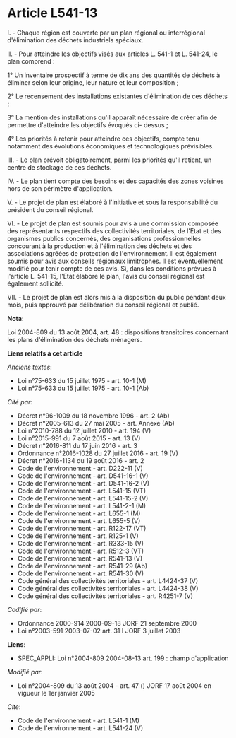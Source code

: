 # Article L541-13

I. - Chaque région est couverte par un plan régional ou interrégional d'élimination des déchets industriels spéciaux.

II. - Pour atteindre les objectifs visés aux articles L. 541-1 et L. 541-24, le plan comprend :

1° Un inventaire prospectif à terme de dix ans des quantités de déchets à éliminer selon leur origine, leur nature et leur
composition ;

2° Le recensement des installations existantes d'élimination de ces déchets ;

3° La mention des installations qu'il apparaît nécessaire de créer afin de permettre d'atteindre les objectifs évoqués ci-
dessus ;

4° Les priorités à retenir pour atteindre ces objectifs, compte tenu notamment des évolutions économiques et technologiques
prévisibles.

III. - Le plan prévoit obligatoirement, parmi les priorités qu'il retient, un centre de stockage de ces déchets.

IV. - Le plan tient compte des besoins et des capacités des zones voisines hors de son périmètre d'application.

V. - Le projet de plan est élaboré à l'initiative et sous la responsabilité du président du conseil régional.

VI. - Le projet de plan est soumis pour avis à une commission composée des représentants respectifs des collectivités
territoriales, de l'Etat et des organismes publics concernés, des organisations professionnelles concourant à la production
et à l'élimination des déchets et des associations agréées de protection de l'environnement. Il est également soumis pour
avis aux conseils régionaux limitrophes. Il est éventuellement modifié pour tenir compte de ces avis. Si, dans les conditions
prévues à l'article L. 541-15, l'Etat élabore le plan, l'avis du conseil régional est également sollicité.

VII. - Le projet de plan est alors mis à la disposition du public pendant deux mois, puis approuvé par délibération du
conseil régional et publié.

**Nota:**

Loi 2004-809 du 13 août 2004, art. 48 : dispositions transitoires concernant les plans d'élimination des déchets ménagers.

**Liens relatifs à cet article**

_Anciens textes_:

  - Loi n°75-633 du 15 juillet 1975 - art. 10-1 (M)
  - Loi n°75-633 du 15 juillet 1975 - art. 10-1 (Ab)

_Cité par_:

  - Décret n°96-1009 du 18 novembre 1996 - art. 2 (Ab)
  - Décret n°2005-613 du 27 mai 2005 - art. Annexe (Ab)
  - Loi n°2010-788 du 12 juillet 2010 - art. 194 (V)
  - Loi n°2015-991 du 7 août 2015 - art. 13 (V)
  - Décret n°2016-811 du 17 juin 2016 - art. 3
  - Ordonnance n°2016-1028 du 27 juillet 2016 - art. 19 (V)
  - Décret n°2016-1134 du 19 août 2016 - art. 2
  - Code de l'environnement - art. D222-11 (V)
  - Code de l'environnement - art. D541-16-1 (V)
  - Code de l'environnement - art. D541-16-2 (V)
  - Code de l'environnement - art. L541-15 (VT)
  - Code de l'environnement - art. L541-15-2 (V)
  - Code de l'environnement - art. L541-2-1 (M)
  - Code de l'environnement - art. L655-1 (M)
  - Code de l'environnement - art. L655-5 (V)
  - Code de l'environnement - art. R122-17 (VT)
  - Code de l'environnement - art. R125-1 (V)
  - Code de l'environnement - art. R333-15 (V)
  - Code de l'environnement - art. R512-3 (VT)
  - Code de l'environnement - art. R541-13 (V)
  - Code de l'environnement - art. R541-29 (Ab)
  - Code de l'environnement - art. R541-30 (V)
  - Code général des collectivités territoriales - art. L4424-37 (V)
  - Code général des collectivités territoriales - art. L4424-38 (V)
  - Code général des collectivités territoriales - art. R4251-7 (V)

_Codifié par_:

  - Ordonnance 2000-914 2000-09-18 JORF 21 septembre 2000
  - Loi n°2003-591 2003-07-02 art. 31 I JORF 3 juillet 2003

**Liens**:

  - SPEC_APPLI: Loi n°2004-809 2004-08-13 art. 199 : champ d'application

_Modifié par_:

  - Loi n°2004-809 du 13 août 2004 - art. 47 () JORF 17 août 2004 en vigueur le 1er janvier 2005

_Cite_:

  - Code de l'environnement - art. L541-1 (M)
  - Code de l'environnement - art. L541-24 (V)
